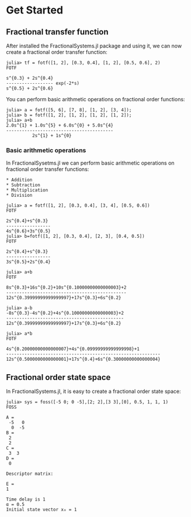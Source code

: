 # Get Started

## Fractional transfer function

After installed the FractionalSystems.jl package and using it, we can now create a fractional order transfer function:

```julia-repl
julia> tf = fotf([1, 2], [0.3, 0.4], [1, 2], [0.5, 0.6], 2)
FOTF

s^{0.3} + 2s^{0.4}
------------------ exp(-2*s)     
s^{0.5} + 2s^{0.6}
```

You can perform basic arithmetic operations on fractional order functions:

```julia-repl
julia> a = fotf([5, 6], [7, 8], [1, 2], [3, 4]);
julia> b = fotf([1, 2], [1, 2], [1, 2], [1, 2]);
julia> a+b
2.0s^{1} + 1.0s^{5} + 6.0s^{0} + 5.0s^{4}
-----------------------------------------
          2s^{1} + 1s^{0}
```

### Basic arithmetic operations

In FractionalSysetms.jl we can perform basic arithmetic operations on fractional order transfer functions:

    * Addition
    * Subtraction
    * Multiplication
    * Division

```julia-repl
julia> a = fotf([1, 2], [0.3, 0.4], [3, 4], [0.5, 0.6])
FOTF

2s^{0.4}+s^{0.3}
-----------------
4s^{0.6}+3s^{0.5}
julia> b=fotf([1, 2], [0.3, 0.4], [2, 3], [0.4, 0.5])
FOTF

2s^{0.4}+s^{0.3}
-----------------
3s^{0.5}+2s^{0.4}

julia> a+b
FOTF

8s^{0.3}+16s^{0.2}+10s^{0.10000000000000003}+2
----------------------------------------------
12s^{0.39999999999999997}+17s^{0.3}+6s^{0.2}

julia> a-b
-8s^{0.3}-4s^{0.2}+4s^{0.10000000000000003}+2
---------------------------------------------
12s^{0.39999999999999997}+17s^{0.3}+6s^{0.2}

julia> a*b
FOTF

4s^{0.20000000000000007}+4s^{0.09999999999999998}+1
-----------------------------------------------------------
12s^{0.5000000000000001}+17s^{0.4}+6s^{0.30000000000000004}
```


## Fractional order state space

In FractionalSystems.jl, it is easy to create a fractional order state space:

```julia-repl
julia> sys = foss([-5 0; 0 -5],[2; 2],[3 3],[0], 0.5, 1, 1, 1)
FOSS

A =
 -5   0
  0  -5
B =
 2
 2
C =
 3  3
D =
 0

Descriptor matrix:

E =
1

Time delay is 1
α = 0.5
Initial state vector x₀ = 1
```